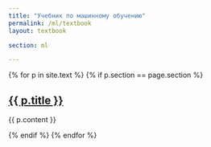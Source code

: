 ```yaml
---
title: "Учебник по машинному обучению"
permalink: /ml/textbook
layout: textbook

section: ml

---
```


{% for p in site.text %}
  {% if p.section == page.section %}
<h2 id="{{ p.title }}"><a href="{{ p.url }}">{{ p.title }}</a> </h2>

<div>
{{ p.content }} 
</div>

  {% endif %}
{% endfor %}

